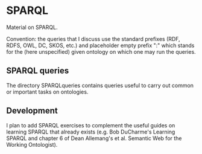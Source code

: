 # SPARQL
Material on SPARQL.

Convention: the queries that I discuss use the standard prefixes (RDF, RDFS, OWL, DC, SKOS, etc.) and placeholder empty prefix ":" which stands for the (here unspecified) given ontology on which one may run the queries.

## SPARQL queries
The directory SPARQLqueries contains queries useful to carry out common or important tasks on ontologies.

## Development
I plan to add SPARQL exercises to complement the useful guides on learning SPARQL that already exists (e.g. Bob DuCharme's Learning SPARQL and chapter 6 of Dean Allemang's et al. Semantic Web for the Working Ontologist).
